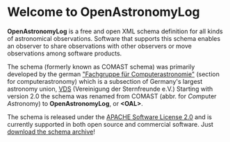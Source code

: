 # Welcome to OpenAstronomyLog

**OpenAstronomyLog** is a free and open XML schema definition for all kinds of astronomical observations. 
Software that supports this schema enables an observer to share observations with other observers or move observations 
among software products.

The schema (formerly known as COMAST schema) was primarily developed by the 
german ["Fachgruppe für Computerastronomie"](http://www.vds-astro.de/fachgruppen/computerastronomie.html) (section for computerastronomy) which is a subsection of Germany's largest
astronomy union, [VDS](http://www.vds-astro.de/) (Vereinigung der Sternfreunde e.V.) 
Starting with version 2.0 the schema was renamed from COMAST (abbr. for *Com*puter *Ast*ronomy) to **OpenAstronomyLog**, or **\<OAL\>**.

The schema is released under the [APACHE Software License 2.0](https://github.com/openastronomylog/openastronomylog/blob/master/LICENSE) and is currently supported in both open source and 
commercial software. Just [download the schema archive](https://github.com/openastronomylog/openastronomylog/blob/master/OAL21.zip?raw=true)!
